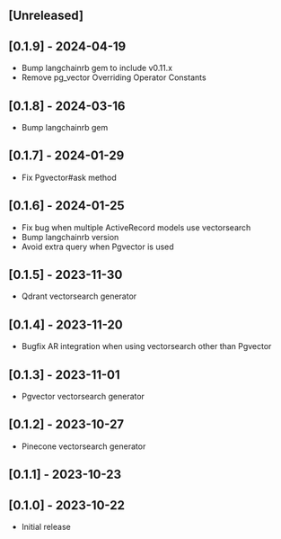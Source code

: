 ## [Unreleased]

## [0.1.9] - 2024-04-19
- Bump langchainrb gem to include v0.11.x
- Remove pg_vector Overriding Operator Constants

## [0.1.8] - 2024-03-16
- Bump langchainrb gem

## [0.1.7] - 2024-01-29
- Fix Pgvector#ask method

## [0.1.6] - 2024-01-25
- Fix bug when multiple ActiveRecord models use vectorsearch
- Bump langchainrb version
- Avoid extra query when Pgvector is used

## [0.1.5] - 2023-11-30
- Qdrant vectorsearch generator

## [0.1.4] - 2023-11-20
- Bugfix AR integration when using vectorsearch other than Pgvector

## [0.1.3] - 2023-11-01
- Pgvector vectorsearch generator

## [0.1.2] - 2023-10-27
- Pinecone vectorsearch generator

## [0.1.1] - 2023-10-23

## [0.1.0] - 2023-10-22
- Initial release
